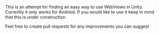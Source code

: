 This is an attempt for finding an easy way to use WebViews in Unity.
Currently it only works for Android.
If you would like to use it keep in mind that this is under construction.

Feel free to create pull requests for any improvements you can suggest
